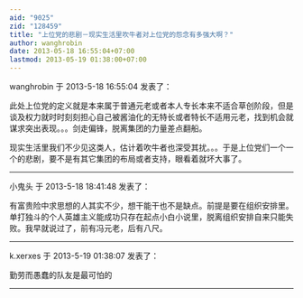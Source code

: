 ```yaml
---
aid: "9025"
zid: "128459"
title: "上位党的悲剧－现实生活里吹牛者对上位党的怨念有多强大啊？"
author: wanghrobin
date: 2013-05-18 16:55:04+07:00
lastmod: 2013-05-19 01:38:00+07:00
---
```


wanghrobin 于 2013-5-18 16:55:04 发表了：

此处上位党的定义就是本来属于普通元老或者本人专长本来不适合草创阶段，但是谈及权力就时时刻刻担心自己被酱油化的无特长或者特长不适用元老，找到机会就谋求突出表现。。。剑走偏锋，脱离集团的力量差点翻船。

现实生活里我们不少见这类人，估计着吹牛者也深受其扰。。。于是上位党们一个一个的悲剧，要不是有其它集团的布局或者支持，眼看着就坏大事了。

---

小鬼头 于 2013-5-18 18:41:48 发表了：

有富贵险中求思想的人其实不少，想干能干也不是缺点。前提是要在组织安排里。单打独斗的个人英雄主义能成功只存在起点小白小说里，脱离组织安排自来只能失败。我早就说过了，前有冯元老，后有八尺。

---

k.xerxes 于 2013-5-19 01:38:07 发表了：

勤劳而愚蠢的队友是最可怕的

---
